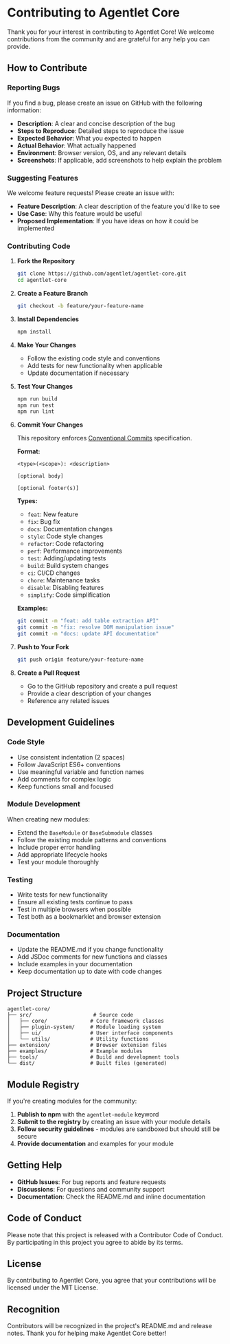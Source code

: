 # Contributing to Agentlet Core

Thank you for your interest in contributing to Agentlet Core! We welcome contributions from the community and are grateful for any help you can provide.

## How to Contribute

### Reporting Bugs

If you find a bug, please create an issue on GitHub with the following information:

- **Description**: A clear and concise description of the bug
- **Steps to Reproduce**: Detailed steps to reproduce the issue
- **Expected Behavior**: What you expected to happen
- **Actual Behavior**: What actually happened
- **Environment**: Browser version, OS, and any relevant details
- **Screenshots**: If applicable, add screenshots to help explain the problem

### Suggesting Features

We welcome feature requests! Please create an issue with:

- **Feature Description**: A clear description of the feature you'd like to see
- **Use Case**: Why this feature would be useful
- **Proposed Implementation**: If you have ideas on how it could be implemented

### Contributing Code

1. **Fork the Repository**
   ```bash
   git clone https://github.com/agentlet/agentlet-core.git
   cd agentlet-core
   ```

2. **Create a Feature Branch**
   ```bash
   git checkout -b feature/your-feature-name
   ```

3. **Install Dependencies**
   ```bash
   npm install
   ```

4. **Make Your Changes**
   - Follow the existing code style and conventions
   - Add tests for new functionality when applicable
   - Update documentation if necessary

5. **Test Your Changes**
   ```bash
   npm run build
   npm run test
   npm run lint
   ```

6. **Commit Your Changes**
   
   This repository enforces [Conventional Commits](https://www.conventionalcommits.org/) specification.
   
   **Format:**
   ```
   <type>(<scope>): <description>
   
   [optional body]
   
   [optional footer(s)]
   ```
   
   **Types:**
   - `feat`: New feature
   - `fix`: Bug fix
   - `docs`: Documentation changes
   - `style`: Code style changes
   - `refactor`: Code refactoring
   - `perf`: Performance improvements
   - `test`: Adding/updating tests
   - `build`: Build system changes
   - `ci`: CI/CD changes
   - `chore`: Maintenance tasks
   - `disable`: Disabling features
   - `simplify`: Code simplification
   
   **Examples:**
   ```bash
   git commit -m "feat: add table extraction API"
   git commit -m "fix: resolve DOM manipulation issue"
   git commit -m "docs: update API documentation"
   ```

7. **Push to Your Fork**
   ```bash
   git push origin feature/your-feature-name
   ```

8. **Create a Pull Request**
   - Go to the GitHub repository and create a pull request
   - Provide a clear description of your changes
   - Reference any related issues

## Development Guidelines

### Code Style

- Use consistent indentation (2 spaces)
- Follow JavaScript ES6+ conventions
- Use meaningful variable and function names
- Add comments for complex logic
- Keep functions small and focused

### Module Development

When creating new modules:

- Extend the `BaseModule` or `BaseSubmodule` classes
- Follow the existing module patterns and conventions
- Include proper error handling
- Add appropriate lifecycle hooks
- Test your module thoroughly

### Testing

- Write tests for new functionality
- Ensure all existing tests continue to pass
- Test in multiple browsers when possible
- Test both as a bookmarklet and browser extension

### Documentation

- Update the README.md if you change functionality
- Add JSDoc comments for new functions and classes
- Include examples in your documentation
- Keep documentation up to date with code changes

## Project Structure

```
agentlet-core/
├── src/                    # Source code
│   ├── core/              # Core framework classes
│   ├── plugin-system/     # Module loading system
│   ├── ui/                # User interface components
│   └── utils/             # Utility functions
├── extension/             # Browser extension files
├── examples/              # Example modules
├── tools/                 # Build and development tools
└── dist/                  # Built files (generated)
```

## Module Registry

If you're creating modules for the community:

1. **Publish to npm** with the `agentlet-module` keyword
2. **Submit to the registry** by creating an issue with your module details
3. **Follow security guidelines** - modules are sandboxed but should still be secure
4. **Provide documentation** and examples for your module

## Getting Help

- **GitHub Issues**: For bug reports and feature requests
- **Discussions**: For questions and community support
- **Documentation**: Check the README.md and inline documentation

## Code of Conduct

Please note that this project is released with a Contributor Code of Conduct. By participating in this project you agree to abide by its terms.

## License

By contributing to Agentlet Core, you agree that your contributions will be licensed under the MIT License.

## Recognition

Contributors will be recognized in the project's README.md and release notes. Thank you for helping make Agentlet Core better!